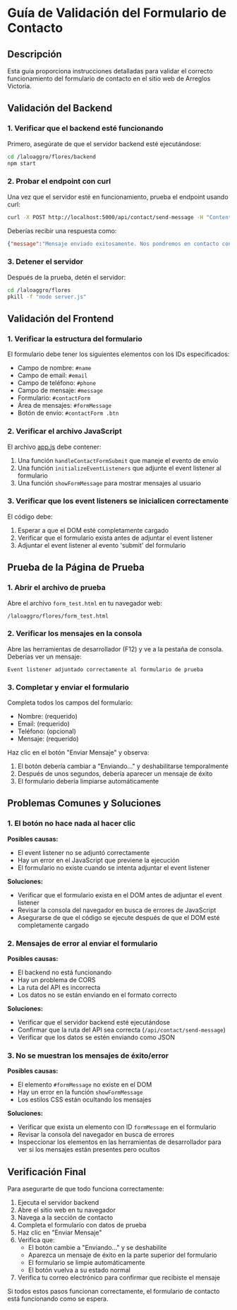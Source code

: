 # Guía de Validación del Formulario de Contacto

## Descripción

Esta guía proporciona instrucciones detalladas para validar el correcto funcionamiento del formulario de contacto en el sitio web de Arreglos Victoria.

## Validación del Backend

### 1. Verificar que el backend esté funcionando

Primero, asegúrate de que el servidor backend esté ejecutándose:

```bash
cd /laloaggro/flores/backend
npm start
```

### 2. Probar el endpoint con curl

Una vez que el servidor esté en funcionamiento, prueba el endpoint usando curl:

```bash
curl -X POST http://localhost:5000/api/contact/send-message -H "Content-Type: application/json" -d '{"name": "Test User", "email": "test@example.com", "phone": "123456789", "message": "Este es un mensaje de prueba para validar el envío de correos"}'
```

Deberías recibir una respuesta como:
```json
{"message":"Mensaje enviado exitosamente. Nos pondremos en contacto contigo pronto."}
```

### 3. Detener el servidor

Después de la prueba, detén el servidor:
```bash
cd /laloaggro/flores
pkill -f "node server.js"
```

## Validación del Frontend

### 1. Verificar la estructura del formulario

El formulario debe tener los siguientes elementos con los IDs especificados:
- Campo de nombre: `#name`
- Campo de email: `#email`
- Campo de teléfono: `#phone`
- Campo de mensaje: `#message`
- Formulario: `#contactForm`
- Área de mensajes: `#formMessage`
- Botón de envío: `#contactForm .btn`

### 2. Verificar el archivo JavaScript

El archivo [app.js](file:///laloaggro/flores/frontend/assets/js/app.js) debe contener:
1. Una función `handleContactFormSubmit` que maneje el evento de envío
2. Una función `initializeEventListeners` que adjunte el event listener al formulario
3. Una función `showFormMessage` para mostrar mensajes al usuario

### 3. Verificar que los event listeners se inicialicen correctamente

El código debe:
1. Esperar a que el DOM esté completamente cargado
2. Verificar que el formulario exista antes de adjuntar el event listener
3. Adjuntar el event listener al evento 'submit' del formulario

## Prueba de la Página de Prueba

### 1. Abrir el archivo de prueba

Abre el archivo `form_test.html` en tu navegador web:
```
/laloaggro/flores/form_test.html
```

### 2. Verificar los mensajes en la consola

Abre las herramientas de desarrollador (F12) y ve a la pestaña de consola. Deberías ver un mensaje:
```
Event listener adjuntado correctamente al formulario de prueba
```

### 3. Completar y enviar el formulario

Completa todos los campos del formulario:
- Nombre: (requerido)
- Email: (requerido)
- Teléfono: (opcional)
- Mensaje: (requerido)

Haz clic en el botón "Enviar Mensaje" y observa:
1. El botón debería cambiar a "Enviando..." y deshabilitarse temporalmente
2. Después de unos segundos, debería aparecer un mensaje de éxito
3. El formulario debería limpiarse automáticamente

## Problemas Comunes y Soluciones

### 1. El botón no hace nada al hacer clic

**Posibles causas:**
- El event listener no se adjuntó correctamente
- Hay un error en el JavaScript que previene la ejecución
- El formulario no existe cuando se intenta adjuntar el event listener

**Soluciones:**
- Verificar que el formulario exista en el DOM antes de adjuntar el event listener
- Revisar la consola del navegador en busca de errores de JavaScript
- Asegurarse de que el código se ejecute después de que el DOM esté completamente cargado

### 2. Mensajes de error al enviar el formulario

**Posibles causas:**
- El backend no está funcionando
- Hay un problema de CORS
- La ruta del API es incorrecta
- Los datos no se están enviando en el formato correcto

**Soluciones:**
- Verificar que el servidor backend esté ejecutándose
- Confirmar que la ruta del API sea correcta (`/api/contact/send-message`)
- Verificar que los datos se estén enviando como JSON

### 3. No se muestran los mensajes de éxito/error

**Posibles causas:**
- El elemento `#formMessage` no existe en el DOM
- Hay un error en la función `showFormMessage`
- Los estilos CSS están ocultando los mensajes

**Soluciones:**
- Verificar que exista un elemento con ID `formMessage` en el formulario
- Revisar la consola del navegador en busca de errores
- Inspeccionar los elementos en las herramientas de desarrollador para ver si los mensajes están presentes pero ocultos

## Verificación Final

Para asegurarte de que todo funciona correctamente:

1. Ejecuta el servidor backend
2. Abre el sitio web en tu navegador
3. Navega a la sección de contacto
4. Completa el formulario con datos de prueba
5. Haz clic en "Enviar Mensaje"
6. Verifica que:
   - El botón cambie a "Enviando..." y se deshabilite
   - Aparezca un mensaje de éxito en la parte superior del formulario
   - El formulario se limpie automáticamente
   - El botón vuelva a su estado normal
7. Verifica tu correo electrónico para confirmar que recibiste el mensaje

Si todos estos pasos funcionan correctamente, el formulario de contacto está funcionando como se espera.